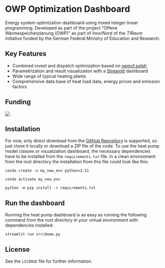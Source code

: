 # OWP Optimization Dashboard

Energy system optimization dashboard using mixed integer linear programming.
Developed as part of the project "Offene Wärmespeicherplanung (OWP)" as part of
*Inno!Nord* of the *T!Raum* initiative funded by the German Federal Ministry of Education and Research.

## Key Features

- Combined invest and dispatch optimization based on [oemof.solph](https://github.com/oemof/oemof-solph)
- Parametrization and result visualizaiton with a [Streamlit](https://github.com/streamlit/streamlit) dashboard
- Wide range of typical heating plants
- Comprehensive data base of heat load data, energy prices and emission factors

## Funding

[<img src="src\img\Logos_Förderer.png">](https://www.innovation-strukturwandel.de/strukturwandel/de/innovation-strukturwandel/t_raum/t_raum_node.html)

## Installation

For now, only direct download from the [GitHub Repository](https://github.com/jfreissmann/owp_milp_optimization) is supported, so just clone it locally or download a ZIP file of the code. To use the heat pump model classes or visualization dashboard, the necessary dependencies have to be installed from the `requirements.txt` file. In a clean environment from the root directory the installation from this file could look like this:

```
conda create -n my_new_env python=3.11
```

```
conda activate my_new_env
```

```
python -m pip install -r requirements.txt
```

## Run the dashboard

Running the heat pump dashboard is as easy as running the following command from the root directory in your virtual environment with dependencies installed:

```
streamlit run src\Home.py
```

## License

See the `LICENSE` file for further information.
